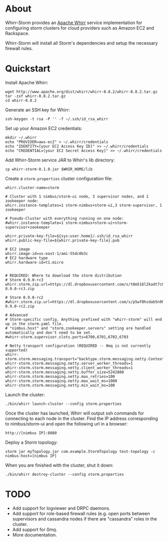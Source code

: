 # About

Whirr-Storm provides an [Apache Whirr](http://whirr.apache.org) service implementation for configuring storm clusters for cloud providers such
as Amazon EC2 and Rackspace.

Whirr-Storm will install all Storm's dependencies and setup the necessary firewall rules.


# Quickstart

Install Apache Whirr:

```
wget http://www.apache.org/dist/whirr/whirr-0.8.2/whirr-0.8.2.tar.gz
tar -zxf whirr-0.8.2.tar.gz
cd whirr-0.8.2
```

Generate an SSH key for Whirr:

```
ssh-keygen -t rsa -P '' -f ~/.ssh/id_rsa_whirr
```

Set up your Amazon EC2 credentials:

```
mkdir ~/.whirr
echo "PROVIDER=aws-ec2" > ~/.whirr/credentials
echo "IDENTITY=[your EC2 Access Key ID]" >> ~/.whirr/credentials
echo "CREDENTIAL=[your EC2 Secret Access Key]" >> ~/.whirr/credentials
```

Add Whirr-Storm service JAR to Whirr's lib directory:

```
cp whirr-storm-0.1.0.jar $WHIR_HOME/lib
```

Create a `storm.properties` cluster configuration file:

```
whirr.cluster-name=storm

# Cluster with 1 nimbus/storm-ui node, 3 supervisor nodes, and 1 zookeeper node:
whirr.instance-templates=1 storm-nimbus+storm-ui,3 storm-supervisor, 1 zookeeper

# Pseudo-Cluster with everything running on one node:
#whirr.instance-template=1 storm-nimbus+storm-ui+storm-supervisor+zookeeper

whirr.private-key-file=${sys:user.home}/.ssh/id_rsa_whirr
whirr.public-key-file=${whirr.private-key-file}.pub

# EC2 image
whirr.image-id=us-east-1/ami-55dc0b3c
# EC2 hardware type
whirr.hardware-id=t1.micro


# REQUIRED: Where to download the storm distribution
# Storm 0.9.0-rc3
whirr.storm.zip.url=https://dl.dropboxusercontent.com/s/t8m516l2kadt7c6/storm-0.9.0-rc3.zip

# Storm 0.9.0-rc2
#whirr.storm.zip.url=https://dl.dropboxusercontent.com/s/p5wf0hsdab5n9kn/storm-0.9.0-rc2.zip

# Advanced
# Storm-specific config. Anything prefixed with "whirr-storm" will end up in the storm.yaml file.
# "nimbus.host" and "storm.zookeeper.servers" setting are handled automatically and don't need to be set.
#whirr-storm.supervisor.slots.ports=6700,6701,6702,6703

# Netty transport configuration (REQUIRED -- 0mq is not currently supported)
whirr-storm.storm.messaging.transport="backtype.storm.messaging.netty.Context"
whirr-storm.storm.messaging.netty.server_worker_threads=1
whirr-storm.storm.messaging.netty.client_worker_threads=1
whirr-storm.storm.messaging.netty.buffer_size=5242880
whirr-storm.storm.messaging.netty.max_retries=100
whirr-storm.storm.messaging.netty.max_wait_ms=1000
whirr-storm.storm.messaging.netty.min_wait_ms=100

```

Launch the cluster:

```
./bin/whirr launch-cluster --config storm.properties
```

Once the cluster has launched, Whirr will output ssh commands for connecting to each node in the cluster. Find the
IP address corresponding to nimbus/storm-ui and open the following url in a browser:

```
http://[nimbus IP]:8080
```

Deploy a Storm topology:

```
storm jar myTopology.jar com.example.StormTopology test-topology -c nimbus-host=[nimbus IP]
```

When you are finished with the cluster, shut it down:

```
./bin/whirr destroy-cluster --config storm.properties
```


# TODO

 * Add support for logviewer and DRPC daemons.
 * Add support for role-based firewall rules (e.g. open ports between supervisors and cassandra nodes if there are
 "cassandra" roles in the cluster.
 * Add support for 0mq.
 * More documentation.
